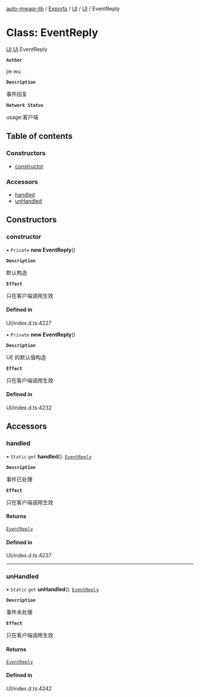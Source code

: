[auto-mwapi-lib](../README.md) / [Exports](../modules.md) / [UI](../modules/UI.md) / [UI](../modules/UI.UI.md) / EventReply

# Class: EventReply

[UI](../modules/UI.md).[UI](../modules/UI.UI.md).EventReply

**`Author`**

jie.wu

**`Description`**

事件回复

**`Network Status`**

usage:客户端

## Table of contents

### Constructors

- [constructor](UI.UI.EventReply.md#constructor)

### Accessors

- [handled](UI.UI.EventReply.md#handled)
- [unHandled](UI.UI.EventReply.md#unhandled)

## Constructors

### constructor

• `Private` **new EventReply**()

**`Description`**

默认构造

**`Effect`**

只在客户端调用生效

#### Defined in

UI/index.d.ts:4227

• `Private` **new EventReply**()

**`Description`**

UE 的默认值构造

**`Effect`**

只在客户端调用生效

#### Defined in

UI/index.d.ts:4232

## Accessors

### handled

• `Static` `get` **handled**(): [`EventReply`](UI.UI.EventReply.md)

**`Description`**

事件已处理

**`Effect`**

只在客户端调用生效

#### Returns

[`EventReply`](UI.UI.EventReply.md)

#### Defined in

UI/index.d.ts:4237

---

### unHandled

• `Static` `get` **unHandled**(): [`EventReply`](UI.UI.EventReply.md)

**`Description`**

事件未处理

**`Effect`**

只在客户端调用生效

#### Returns

[`EventReply`](UI.UI.EventReply.md)

#### Defined in

UI/index.d.ts:4242
